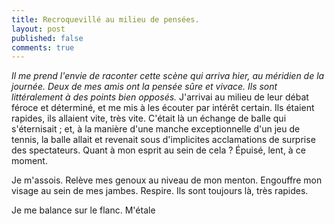 ```yaml
---
title: Recroquevillé au milieu de pensées.
layout: post
published: false
comments: true
---
```

*Il me prend l'envie de raconter cette scène qui arriva hier, au méridien de la journée. Deux de mes amis ont la pensée sûre et vivace. Ils sont littéralement à des points bien opposés.*
J'arrivai au milieu de leur débat féroce et déterminé, et me mis à les écouter par intérêt certain. Ils étaient rapides, ils allaient vite, très vite. C'était là un échange de balle qui s'éternisait ; et, à la manière d'une manche exceptionnelle d'un jeu de tennis, la balle allait et revenait sous d'implicites acclamations de surprise des spectateurs. Quant à mon esprit au sein de cela ? Épuisé, lent, à ce moment.

Je m'assois. Relève mes genoux au niveau de mon menton. Engouffre mon visage au sein de mes jambes. Respire. Ils sont toujours là, très rapides.

Je me balance sur le flanc. M'étale 